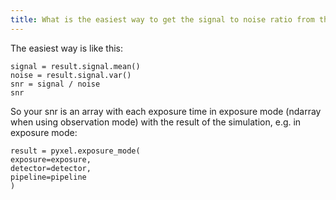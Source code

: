 ```yaml
---
title: What is the easiest way to get the signal to noise ratio from the detector data buckets?
---
```


The easiest way is like this:
<pre><code>signal = result.signal.mean()
noise = result.signal.var()
snr = signal / noise
snr
</code></pre>
So your snr is an array with each exposure time in exposure mode 
(ndarray when using observation mode) with the result of the simulation, e.g. in exposure mode:
<pre><code>result = pyxel.exposure_mode(
exposure=exposure,
detector=detector, 
pipeline=pipeline
)
</code></pre>